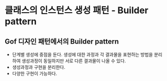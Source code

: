 # 클래스의 인스턴스 생성 패턴 - Builder pattern

## Gof 디자인 패턴에서의 Builder pattern
* 단계별 생성에 중점을 둔다. 생성에 대한 과정과 각 결과물을 표현하는 방법을 분리하여 생성과정이 동일하지만 서로 다른 결과물이 나올 수 있다.
* 생성과정과 구현을 분리한다.
* 다양한 구현이 가능하다.